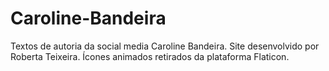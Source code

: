 # Caroline-Bandeira
Textos de autoria da social media Caroline Bandeira. Site desenvolvido por Roberta Teixeira. Ícones animados retirados da plataforma Flaticon.

